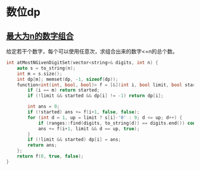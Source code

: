 # 数位dp

## [最大为n的数字组合](https://leetcode.cn/problems/numbers-at-most-n-given-digit-set/description/)

给定若干个数字，每个可以使用任意次，求组合出来的数字<=n的总个数。

```cpp
int atMostNGivenDigitSet(vector<string>& digits, int n) {
    auto s = to_string(n);
    int m = s.size();
    int dp[m]; memset(dp, -1, sizeof(dp));
    function<int(int, bool, bool)> f = [&](int i, bool limit, bool started) -> int{
        if (i == m) return started;
        if (!limit && started && dp[i] != -1) return dp[i];

        int ans = 0;
        if (!started) ans += f(i+1, false, false);
        for (int d = 1, up = limit ? s[i]-'0' : 9; d <= up; d++) {
            if (ranges::find(digits, to_string(d)) == digits.end()) continue;
            ans += f(i+1, limit && d == up, true);
        }
        if (!limit && started) dp[i] = ans;
        return ans;
    };
    return f(0, true, false);
}
```